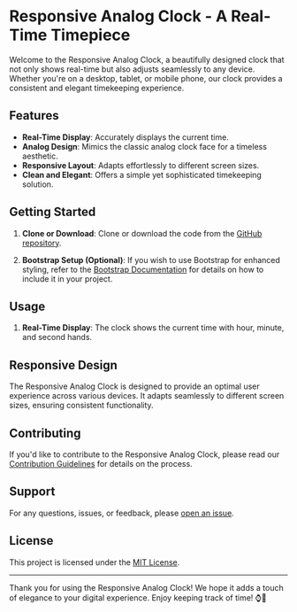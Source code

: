 # Responsive Analog Clock - A Real-Time Timepiece

Welcome to the Responsive Analog Clock, a beautifully designed clock that not only shows real-time but also adjusts seamlessly to any device. Whether you're on a desktop, tablet, or mobile phone, our clock provides a consistent and elegant timekeeping experience.

## Features

- **Real-Time Display**: Accurately displays the current time.
- **Analog Design**: Mimics the classic analog clock face for a timeless aesthetic.
- **Responsive Layout**: Adapts effortlessly to different screen sizes.
- **Clean and Elegant**: Offers a simple yet sophisticated timekeeping solution.

## Getting Started

1. **Clone or Download**: Clone or download the code from the [GitHub repository](https://github.com/rohitbharti279/Analog_Clock).

2. **Bootstrap Setup (Optional)**: If you wish to use Bootstrap for enhanced styling, refer to the [Bootstrap Documentation](https://getbootstrap.com/docs/5.1/getting-started/introduction/) for details on how to include it in your project.

## Usage

1. **Real-Time Display**: The clock shows the current time with hour, minute, and second hands.

## Responsive Design

The Responsive Analog Clock is designed to provide an optimal user experience across various devices. It adapts seamlessly to different screen sizes, ensuring consistent functionality.

## Contributing

If you'd like to contribute to the Responsive Analog Clock, please read our [Contribution Guidelines](CONTRIBUTING.md) for details on the process.

## Support

For any questions, issues, or feedback, please [open an issue](https://github.com/rohitbharti279/Analog_Clock/issues).

## License

This project is licensed under the [MIT License](LICENSE).

---

Thank you for using the Responsive Analog Clock! We hope it adds a touch of elegance to your digital experience. Enjoy keeping track of time! ⌚🚀
